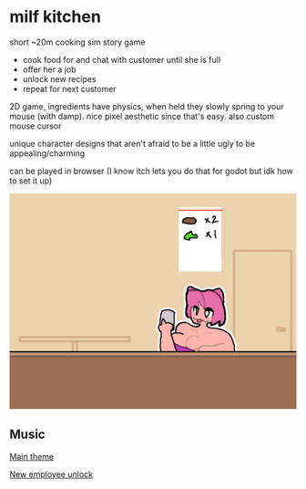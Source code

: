 # milf kitchen

short ~20m cooking sim story game

- cook food for and chat with customer until she is full
- offer her a job
- unlock new recipes
- repeat for next customer

2D game, ingredients have physics, when held they slowly spring to your mouse (with damp). nice pixel aesthetic since that's easy. also custom mouse cursor

unique character designs that aren't afraid to be a little ugly to be appealing/charming

can be played in browser (I know itch lets you do that for godot but idk how to set it up)

![mockup](mockup.png)

## Music

[Main theme](https://www.beepbox.co/#9n21sbk0l00e0ct1Ua7g0jj07r0i0o25T0v1u00f0qg01d02w2h0E112T0v1u10f0qg01d04w2h0E0T2v4u15f10w4qw02d03w0E0b4x8i4zgR000000004zhmlM00000h4h4h4h4w0000p24MFH-xeCvxdfxUxBpC1o1BIP_EA-Wn-b4-hN-vBpuvvmq_kNfIXSjy68p-gjQ6LSNfArCjCpCpwFfijOI30g7h1fAq7AUBy68oejQAZ9u9eCDRRc_v00jjUdunqr7MQPW4wCP_x-mHHHAbkQ_ekjO-3g40qYDFVDKJHOXM61jr_E_CAx8lO5TcVhfc61g40qYDM8vC0cAv8D97mffJvLH-0aFF-STBphf2owCNZ0PZygLKXPfOIEDLPZYPZxdu4aCsUf1Q3QigZd0Z5gZd0Z5gZd0Z6FhhgfkjQQAZd550Z9fjijw0)

[New employee unlock](https://www.beepbox.co/#9n31sbk0l00e01t3ua7g01j07r0i0o432T0v1u10f0qg01d04w2h0E0T0v1u10f0qg01d04w2h0E0T1v1u72f10u7q00d03A1FhB8Q4154Pd567E178T2v1u15f10w4qw02d03w0E0b4x8h4wp21uFE-471is50SmnSmghHSq_yk0yPsuwsCn2jkwxHwkR_2hAp2hAjnN8A4T7y2pZBe7009TW2_2bQjA978jehinAa4D7A77w0)
